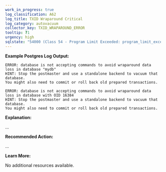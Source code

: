 ```yaml
---
work_in_progress: true
log_classification: A62
log_title: TXID Wraparound Critical
log_category: autovacuum
collector_key: TXID_WRAPAROUND_ERROR
tooltip: ?1
urgency: high
sqlstate: "54000 (Class 54 - Program Limit Exceeded: program_limit_exceeded)"
---
```


**Example Postgres Log Output:**

```
ERROR: database is not accepting commands to avoid wraparound data loss in database "mydb"
HINT: Stop the postmaster and use a standalone backend to vacuum that database.
You might also need to commit or roll back old prepared transactions.
```

```
ERROR: database is not accepting commands to avoid wraparound data loss in database with OID 16384
HINT: Stop the postmaster and use a standalone backend to vacuum that database.
You might also need to commit or roll back old prepared transactions.
```

**Explanation:**

...

**Recommended Action:**

...

**Learn More:**

No additional resources available.
